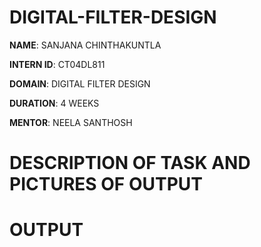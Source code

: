 # DIGITAL-FILTER-DESIGN

**NAME**: SANJANA CHINTHAKUNTLA

**INTERN ID**: CT04DL811

**DOMAIN**: DIGITAL FILTER DESIGN

**DURATION**: 4 WEEKS

**MENTOR**: NEELA SANTHOSH

# DESCRIPTION OF TASK AND PICTURES OF OUTPUT

# OUTPUT



